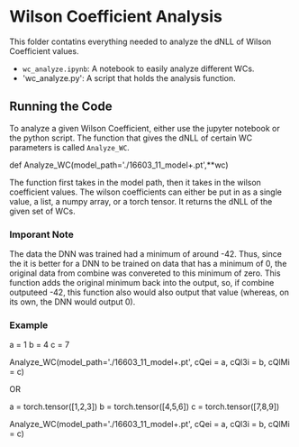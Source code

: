 # Wilson Coefficient Analysis

This folder contatins everything needed to analyze the dNLL of Wilson Coefficient values.
- `wc_analyze.ipynb`: A notebook to easily analyze different WCs.
- 'wc_analyze.py': A script that holds the analysis function.

## Running the Code
To analyze a given Wilson Coefficient, either use the jupyter notebook or the python script.
The function that gives the dNLL of certain WC parameters is called `Analyze_WC`.

def Analyze_WC(model_path='./16603_11_model+.pt',**wc)

The function first takes in the model path, then it takes in the wilson coefficient values. The wilson coefficients can either be put in as a single value, a list, a numpy array, or a torch tensor. It returns the dNLL of the given set of WCs.

### Imporant Note 
The data the DNN was trained had a minimum of around -42. Thus, since the it is better for a DNN to be trained on data that has a minimum of 0, the original data from combine was convereted to this minimum of zero. This function adds the original minimum back into the output, so, if combine outputeed -42, this function also would also output that value (whereas, on its own, the DNN would output 0).

### Example

a = 1
b = 4
c = 7

Analyze_WC(model_path='./16603_11_model+.pt', cQei = a, cQl3i = b, cQlMi = c)

OR

a = torch.tensor([1,2,3])
b = torch.tensor([4,5,6])
c = torch.tensor([7,8,9])

Analyze_WC(model_path='./16603_11_model+.pt', cQei = a, cQl3i = b, cQlMi = c)
